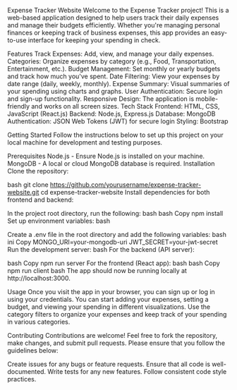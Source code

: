 Expense Tracker Website
Welcome to the Expense Tracker project! This is a web-based application designed to help users track their daily expenses and manage their budgets efficiently. Whether you're managing personal finances or keeping track of business expenses, this app provides an easy-to-use interface for keeping your spending in check.

Features
Track Expenses: Add, view, and manage your daily expenses.
Categories: Organize expenses by category (e.g., Food, Transportation, Entertainment, etc.).
Budget Management: Set monthly or yearly budgets and track how much you've spent.
Date Filtering: View your expenses by date range (daily, weekly, monthly).
Expense Summary: Visual summaries of your spending using charts and graphs.
User Authentication: Secure login and sign-up functionality.
Responsive Design: The application is mobile-friendly and works on all screen sizes.
Tech Stack
Frontend: HTML, CSS, JavaScript (React.js)
Backend: Node.js, Express.js
Database: MongoDB
Authentication: JSON Web Tokens (JWT) for secure login
Styling: Bootstrap 

Getting Started
Follow the instructions below to set up this project on your local machine for development and testing purposes.

Prerequisites
Node.js - Ensure Node.js is installed on your machine.
MongoDB - A local or cloud MongoDB database is required.
Installation
Clone the repository:

bash
git clone https://github.com/yourusername/expense-tracker-website.git
cd expense-tracker-website
Install dependencies for both frontend and backend:

In the project root directory, run the following:
bash
bash
Copy
npm install
Set up environment variables:
bash

Create a .env file in the root directory and add the following variables:
bash
ini
Copy
MONGO_URI=your-mongodb-uri
JWT_SECRET=your-jwt-secret
Run the development server:
bash
For the backend (API server):

bash
Copy
npm run server
For the frontend (React app):
bash
bash
Copy
npm run client
bash
The app should now be running locally at http://localhost:3000.

Usage
Once you visit the app in your browser, you can sign up or log in using your credentials.
You can start adding your expenses, setting a budget, and viewing your spending in different visualizations.
Use the category filters to organize your expenses and keep track of your spending in various categories.

Contributing
Contributions are welcome! Feel free to fork the repository, make changes, and submit pull requests. Please ensure that you follow the guidelines below:

Create issues for any bugs or feature requests.
Ensure that all code is well-documented.
Write tests for any new features.
Follow consistent code style practices.
